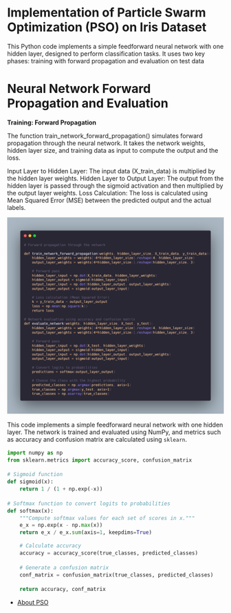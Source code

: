 <h1> Implementation of Particle Swarm Optimization (PSO) on Iris Dataset </h1>

This Python code implements a simple feedforward neural network with one hidden layer, designed to perform classification tasks. It uses two key phases: training with forward propagation and evaluation on test data

# Neural Network Forward Propagation and Evaluation


<p>
<strong>Training: Forward Propagation</strong>

The function train_network_forward_propagation() simulates forward propagation through the neural network. It takes the network weights, hidden layer size, and training data as input to compute the output and the loss.

Input Layer to Hidden Layer: The input data (X_train_data) is multiplied by the hidden layer weights.
Hidden Layer to Output Layer: The output from the hidden layer is passed through the sigmoid activation and then multiplied by the output layer weights.
Loss Calculation: The loss is calculated using Mean Squared Error (MSE) between the predicted output and the actual labels.</p>


<p align="center">
  <img src="https://raw.githubusercontent.com/Vishnuprasadvbhat/Project-Rakuten/master/images/carbon.png" alt="alt"/>
</p>



This code implements a simple feedforward neural network with one hidden layer. The network is trained and evaluated using NumPy, and metrics such as accuracy and confusion matrix are calculated using `sklearn`.

```python
import numpy as np
from sklearn.metrics import accuracy_score, confusion_matrix

# Sigmoid function
def sigmoid(x):
    return 1 / (1 + np.exp(-x))

# Softmax function to convert logits to probabilities
def softmax(x):
    """Compute softmax values for each set of scores in x."""
    e_x = np.exp(x - np.max(x))
    return e_x / e_x.sum(axis=1, keepdims=True)

```

``` python
    # Calculate accuracy
    accuracy = accuracy_score(true_classes, predicted_classes)
    
    # Generate a confusion matrix
    conf_matrix = confusion_matrix(true_classes, predicted_classes)
    
    return accuracy, conf_matrix
  ```

- [About PSO](pso_iris\PSO.README.md)